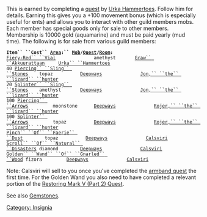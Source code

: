 This is earned by completing a
[quest](Guild_Of_Explorers_And_Cavern_Crawlers_Quest "wikilink") by
[Urka Hammertoes](Urka_Hammertoes "wikilink"). Follow him for details.
Earning this gives you a +100 movement bonus (which is especially useful
for ents) and allows you to interact with other guild members mobs. Each
member has special goods only for sale to other members. Membership is
10000 gold (aquamarine) and must be paid yearly (mud time). The
following is for sale from various guild members:

**`Item`` ``Cost`` `[`Area`](:Category:_Areas "wikilink")`:`` `[`Mob`](:Category:_Mobs "wikilink")`/`[`Quest`](:Category:_Ticket_Quests "wikilink")`/`[`Room`](:Category:_Rooms "wikilink")`:`**  
[`Fiery-Red`` ``Vial`](Fiery-Red_Vial "wikilink")`              amethyst       `[`Graw`` ``Akkuurattaan`](:Category:_Graw_Akkuurattaan "wikilink")`     `[`Urka`` ``Hammertoes`](Urka_Hammertoes "wikilink")  
`40 `[`Piercing`` ``Sling`` ``Stones`](Piercing_Sling_Stones "wikilink")`    topaz          `[`Deepways`](:Category:_Deepways "wikilink")`              `[`Jon,`` ``the`` ``lizard`` ``hunter`](Jon "wikilink")  
`20 `[`Splinter`` ``Sling`` ``Stones`](Splinter_Sling_Stones "wikilink")`    amethyst       `[`Deepways`](:Category:_Deepways "wikilink")`              `[`Jon,`` ``the`` ``lizard`` ``hunter`](Jon "wikilink")  
`100 `[`Piercing`` ``Arrows`](Piercing_Arrows "wikilink")`         moonstone      `[`Deepways`](:Category:_Deepways "wikilink")`              `[`Rojer,`` ``the`` ``lizard`` ``hunter`](Rojer "wikilink")  
`100 `[`Splinter`` ``Arrows`](Splinter_Arrows "wikilink")`         topaz          `[`Deepways`](:Category:_Deepways "wikilink")`              `[`Rojer,`` ``the`` ``lizard`` ``hunter`](Rojer "wikilink")  
[`Pinch`` ``Of`` ``Faerie`` ``Dust`](Pinch_Of_Faerie_Dust "wikilink")`        topaz          `[`Deepways`](:Category:_Deepways "wikilink")`              `[`Calsviri`](Calsviri "wikilink")  
[`Scroll`` ``Of`` ``Natural`` ``Disasters`](Scroll_Of_Natural_Disasters "wikilink")` diamond        `[`Deepways`](:Category:_Deepways "wikilink")`              `[`Calsviri`](Calsviri "wikilink")  
[`Golden`` ``Wand`` ``Of`` ``Gnarled`` ``Wood`](Golden_Wand_Of_Gnarled_Wood "wikilink")` fizora         `[`Deepways`](:Category:_Deepways "wikilink")`              `[`Calsviri`](Calsviri "wikilink")

Note: Calsviri will sell to you once you've completed the [armband
quest](Elemental_Armbands_Quest "wikilink") the first time. For the
Golden Wand you also need to have completed a relevant portion of the
[Restoring Mark V (Part 2)
Quest](Restoring_Mark_V_(Part_2)_Quest "wikilink").

See also [Gemstones](:Category:Gemstones "wikilink").

[Category: Insignia](Category:_Insignia "wikilink")
